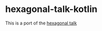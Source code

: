 # hexagonal-talk-kotlin

This is a port of the [hexagonal talk](https://github.com/fiunchinho/hexagonal-talk)
